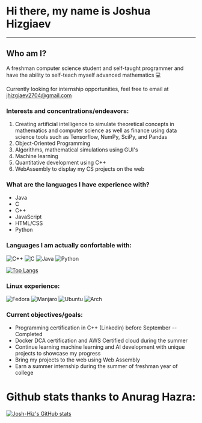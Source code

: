 # Hi there, my name is Joshua Hizgiaev 
-----
## Who am I?
A freshman computer science student and self-taught programmer and have the ability to self-teach myself advanced mathematics :computer:

Currently looking for internship opportunities, feel free to email at jhizgiaev2704@gmail.com

### Interests and concentrations/endeavors:
1. Creating artificial intelligence to simulate theoretical concepts in mathematics and computer science as well as finance using data science tools such as Tensorflow, NumPy, SciPy, and Pandas
2. Object-Oriented Programming
3. Algorithms, mathematical simulations using GUI's 
4. Machine learning 
5. Quantitative development using C++
6. WebAssembly to display my CS projects on the web

### What are the languages I have experience with?
- Java
- C
- C++
- JavaScript
- HTML/CSS
- Python

### Languages I am actually confortable with:
![C++](https://img.shields.io/badge/c++-%2300599C.svg?style=for-the-badge&logo=c%2B%2B&logoColor=white)
![C](https://img.shields.io/badge/c-%2300599C.svg?style=for-the-badge&logo=c&logoColor=white)
![Java](https://img.shields.io/badge/java-%23ED8B00.svg?style=for-the-badge&logo=java&logoColor=white)
![Python](https://img.shields.io/badge/python-3670A0?style=for-the-badge&logo=python&logoColor=ffdd54)

[![Top Langs](https://github-readme-stats.vercel.app/api/top-langs/?username=Josh-Hiz&layout=compact)](https://github.com/anuraghazra/github-readme-stats)

### Linux experience:
![Fedora](https://img.shields.io/badge/Fedora-294172?style=for-the-badge&logo=fedora&logoColor=white)
![Manjaro](https://img.shields.io/badge/Manjaro-35BF5C?style=for-the-badge&logo=Manjaro&logoColor=white)
![Ubuntu](https://img.shields.io/badge/Ubuntu-E95420?style=for-the-badge&logo=ubuntu&logoColor=white)
![Arch](https://img.shields.io/badge/Arch%20Linux-1793D1?logo=arch-linux&logoColor=fff&style=for-the-badge)

### Current objectives/goals:
- Programming certification in C++ (Linkedin) before September -- Completed
- Docker DCA certification and AWS Certified cloud during the summer
- Continue learning machine learning and AI development with unique projects to showcase my progress
- Bring my projects to the web using Web Assembly 
- Earn a summer internship during the summer of freshman year of college

# Github stats thanks to Anurag Hazra:
[![Josh-Hiz's GitHub stats](https://github-readme-stats.vercel.app/api?username=Josh-Hiz&theme=slateorange&show_icons=true)](https://github.com/anuraghazra/github-readme-stats)

